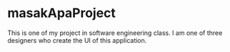 # masakApaProject
This is one of my project in software engineering class. I am one of three designers who create the UI of this application.
